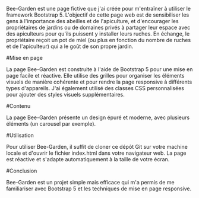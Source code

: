 Bee-Garden est une page fictive que j'ai créée pour m'entraîner à utiliser le framework Bootstrap 5. 
L'objectif de cette page web est de sensibiliser les gens à l'importance des abeilles et de l'apiculture, et d'encourager les propriétaires de jardins ou de domaines privés à partager leur espace avec des apiculteurs pour qu'ils puissent y installer leurs ruches. 
En échange, le propriétaire reçoit un pot de miel (ou plus en fonction du nombre de ruches et de l'apiculteur) qui a le goût de son propre jardin.

#Mise en page

La page Bee-Garden est construite à l'aide de Bootstrap 5 pour une mise en page facile et réactive. Elle utilise des grilles pour organiser les éléments visuels de manière cohérente et pour rendre la page responsive à différents types d'appareils. J'ai également utilisé des classes CSS personnalisées pour ajouter des styles visuels supplémentaires.

#Contenu

La page Bee-Garden présente un design épuré et moderne, avec plusieurs éléments (un carousel par exemple). 

#Utilisation

Pour utiliser Bee-Garden, il suffit de cloner ce dépôt Git sur votre machine locale et d'ouvrir le fichier index.html dans votre navigateur web. 
La page est réactive et s'adapte automatiquement à la taille de votre écran.

#Conclusion

Bee-Garden est un projet simple mais efficace qui m'a permis de me familiariser avec Bootstrap 5 et les techniques de mise en page responsive. 
